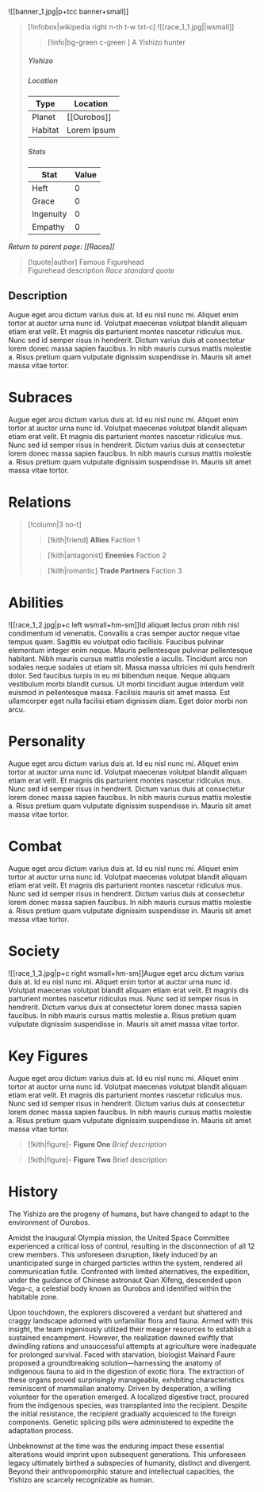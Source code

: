 ![[banner_1.jpg|p+tcc banner+small]]
> [!infobox|wikipedia right n-th t-w txt-c]
> ![[race_1_1.jpg||wsmall]]
>> [!info|bg-green c-green ] A Yishizo hunter
>##### Yishizo
> ##### _Location_
> | Type | Location |
> | ---- | ---- |
> | Planet | [[Ourobos]] |
> | Habitat | Lorem Ipsum |
> 
> ##### _Stats_
> | Stat | Value |
> | ---- | ----|
> | Heft | 0 |
> | Grace | 0|
> | Ingenuity |0 |
> | Empathy |0 |

*Return to parent page: [[Races]]*



>[!quote|author] Famous Figurehead <br>Figurehead description
> _Race standard quote_

## Description
Augue eget arcu dictum varius duis at. Id eu nisl nunc mi. Aliquet enim tortor at auctor urna nunc id. Volutpat maecenas volutpat blandit aliquam etiam erat velit. Et magnis dis parturient montes nascetur ridiculus mus. Nunc sed id semper risus in hendrerit. Dictum varius duis at consectetur lorem donec massa sapien faucibus. In nibh mauris cursus mattis molestie a. Risus pretium quam vulputate dignissim suspendisse in. Mauris sit amet massa vitae tortor.
# Subraces
Augue eget arcu dictum varius duis at. Id eu nisl nunc mi. Aliquet enim tortor at auctor urna nunc id. Volutpat maecenas volutpat blandit aliquam etiam erat velit. Et magnis dis parturient montes nascetur ridiculus mus. Nunc sed id semper risus in hendrerit. Dictum varius duis at consectetur lorem donec massa sapien faucibus. In nibh mauris cursus mattis molestie a. Risus pretium quam vulputate dignissim suspendisse in. Mauris sit amet massa vitae tortor.
# Relations
> [!column|3 no-t]
>> [!kith|friend] **Allies**
>> Faction 1
>
>> [!kith|antagonist] **Enemies**
>> Faction 2
>
>> [!kith|romantic] **Trade Partners**
>> Faction 3
# Abilities
![[race_1_2.jpg|p+c left wsmall+hm-sm]]Id aliquet lectus proin nibh nisl condimentum id venenatis. Convallis a cras semper auctor neque vitae tempus quam. Sagittis eu volutpat odio facilisis. Faucibus pulvinar elementum integer enim neque. Mauris pellentesque pulvinar pellentesque habitant. Nibh mauris cursus mattis molestie a iaculis. Tincidunt arcu non sodales neque sodales ut etiam sit. Massa massa ultricies mi quis hendrerit dolor. Sed faucibus turpis in eu mi bibendum neque. Neque aliquam vestibulum morbi blandit cursus. Ut morbi tincidunt augue interdum velit euismod in pellentesque massa. Facilisis mauris sit amet massa. Est ullamcorper eget nulla facilisi etiam dignissim diam. Eget dolor morbi non arcu.
# Personality
Augue eget arcu dictum varius duis at. Id eu nisl nunc mi. Aliquet enim tortor at auctor urna nunc id. Volutpat maecenas volutpat blandit aliquam etiam erat velit. Et magnis dis parturient montes nascetur ridiculus mus. Nunc sed id semper risus in hendrerit. Dictum varius duis at consectetur lorem donec massa sapien faucibus. In nibh mauris cursus mattis molestie a. Risus pretium quam vulputate dignissim suspendisse in. Mauris sit amet massa vitae tortor.
# Combat
Augue eget arcu dictum varius duis at. Id eu nisl nunc mi. Aliquet enim tortor at auctor urna nunc id. Volutpat maecenas volutpat blandit aliquam etiam erat velit. Et magnis dis parturient montes nascetur ridiculus mus. Nunc sed id semper risus in hendrerit. Dictum varius duis at consectetur lorem donec massa sapien faucibus. In nibh mauris cursus mattis molestie a. Risus pretium quam vulputate dignissim suspendisse in. Mauris sit amet massa vitae tortor.
# Society
![[race_1_3.jpg|p+c right wsmall+hm-sm]]Augue eget arcu dictum varius duis at. Id eu nisl nunc mi. Aliquet enim tortor at auctor urna nunc id. Volutpat maecenas volutpat blandit aliquam etiam erat velit. Et magnis dis parturient montes nascetur ridiculus mus. Nunc sed id semper risus in hendrerit. Dictum varius duis at consectetur lorem donec massa sapien faucibus. In nibh mauris cursus mattis molestie a. Risus pretium quam vulputate dignissim suspendisse in. Mauris sit amet massa vitae tortor.
# Key Figures
Augue eget arcu dictum varius duis at. Id eu nisl nunc mi. Aliquet enim tortor at auctor urna nunc id. Volutpat maecenas volutpat blandit aliquam etiam erat velit. Et magnis dis parturient montes nascetur ridiculus mus. Nunc sed id semper risus in hendrerit. Dictum varius duis at consectetur lorem donec massa sapien faucibus. In nibh mauris cursus mattis molestie a. Risus pretium quam vulputate dignissim suspendisse in. Mauris sit amet massa vitae tortor.

> [!kith|figure]- **Figure One**
_Brief description_

> [!kith|figure]- **Figure Two**
> Brief description

# History
The Yishizo are the progeny of humans, but have changed to adapt to the environment of Ourobos. 

Amidst the inaugural Olympia mission, the United Space Committee experienced a critical loss of control, resulting in the disconnection of all 12 crew members. This unforeseen disruption, likely induced by an unanticipated surge in charged particles within the system, rendered all communication futile. Confronted with limited alternatives, the expedition, under the guidance of Chinese astronaut Qian Xifeng, descended upon Vega-c, a celestial body known as Ourobos and identified within the habitable zone.

Upon touchdown, the explorers discovered a verdant but shattered and craggy landscape adorned with unfamiliar flora and fauna. Armed with this insight, the team ingeniously utilized their meager resources to establish a sustained encampment. However, the realization dawned swiftly that dwindling rations and unsuccessful attempts at agriculture were inadequate for prolonged survival. Faced with starvation, biologist Mainard Faure proposed a groundbreaking solution—harnessing the anatomy of indigenous fauna to aid in the digestion of exotic flora. The extraction of these organs proved surprisingly manageable, exhibiting characteristics reminiscent of mammalian anatomy. Driven by desperation, a willing volunteer for the operation emerged. A localized digestive tract, procured from the indigenous species, was transplanted into the recipient. Despite the initial resistance, the recipient gradually acquiesced to the foreign components. Genetic splicing pills were administered to expedite the adaptation process.

Unbeknownst at the time was the enduring impact these essential alterations would imprint upon subsequent generations. This unforeseen legacy ultimately birthed a subspecies of humanity, distinct and divergent. Beyond their anthropomorphic stature and intellectual capacities, the Yishizo are scarcely recognizable as human.